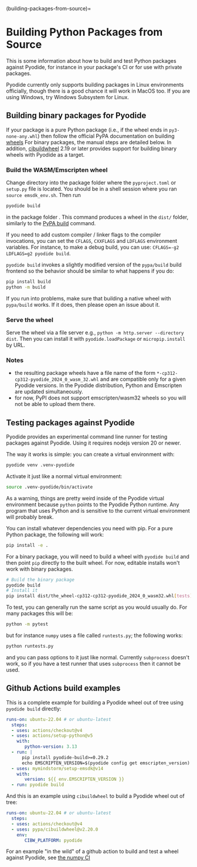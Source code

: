 (building-packages-from-source)=

# Building Python Packages from Source

This is some information about how to build and test Python packages against
Pyodide, for instance in your package's CI or for use with private
packages.

Pyodide currently only supports building packages in Linux environments officially,
though there is a good chance it will work in MacOS too.
If you are using Windows, try Windows Subsystem for Linux.

## Building binary packages for Pyodide

If your package is a pure Python package (i.e., if the wheel ends in
`py3-none-any.whl`) then follow the official PyPA documentation on building
[wheels](https://packaging.python.org/en/latest/tutorials/packaging-projects/#generating-distribution-archives)
For binary packages, the manual steps are detailed below. In addition,
[cibuildwheel](https://cibuildwheel.pypa.io/en/stable/) 2.19 or later provides
support for building binary wheels with Pyodide as a target.

### Build the WASM/Emscripten wheel

Change directory into the package folder where the `pyproject.toml` or `setup.py`
file is located. You should be in a shell session where you ran
`source emsdk_env.sh`. Then run

```sh
pyodide build
```

in the package folder . This command produces a wheel in the `dist/` folder,
similarly to the [PyPA build](https://pypa-build.readthedocs.io/en/latest/)
command.

If you need to add custom compiler / linker flags to the compiler invocations,
you can set the `CFLAGS`, `CXXFLAGS` and `LDFLAGS` environment variables. For instance, to
make a debug build, you can use: `CFLAGS=-g2 LDFLAGS=g2 pyodide build`.

`pyodide build` invokes a slightly modified version of the `pypa/build` build
frontend so the behavior should be similar to what happens if you do:

```sh
pip install build
python -m build
```

If you run into problems, make sure that building a native wheel with
`pypa/build` works. If it does, then please open an issue about it.

### Serve the wheel

Serve the wheel via a file server e.g., `python -m http.server --directory dist`.
Then you can install it with `pyodide.loadPackage` or `micropip.install` by URL.

### Notes

- the resulting package wheels have a file name of the form
  `*-cp312-cp312-pyodide_2024_0_wasm_32.whl` and are compatible only for a
  given Pyodide versions. In the Pyodide distribution, Python and
  Emscripten are updated simultaneously.
- for now, PyPI does not support emscripten/wasm32 wheels so you will not be able to upload
  them there.

## Testing packages against Pyodide

Pyodide provides an experimental command line runner for testing packages
against Pyodide. Using it requires nodejs version 20 or newer.

The way it works is simple: you can create a virtual environment with:

```sh
pyodide venv .venv-pyodide
```

Activate it just like a normal virtual environment:

```sh
source .venv-pyodide/bin/activate
```

As a warning, things are pretty weird inside of the Pyodide virtual environment
because `python` points to the Pyodide Python runtime. Any program that uses
Python and is sensitive to the current virtual environment will probably break.

You can install whatever dependencies you need with pip. For a pure Python
package, the following will work:

```sh
pip install -e .
```

For a binary package, you will need to build a wheel with `pyodide build` and
then point `pip` directly to the built wheel. For now, editable installs won't
work with binary packages.

```sh
# Build the binary package
pyodide build
# Install it
pip install dist/the_wheel-cp312-cp312-pyodide_2024_0_wasm32.whl[tests]
```

To test, you can generally run the same script as you would usually do. For many
packages this will be:

```sh
python -m pytest
```

but for instance `numpy` uses a file called `runtests.py`; the following works:

```sh
python runtests.py
```

and you can pass options to it just like normal. Currently `subprocess` doesn't
work, so if you have a test runner that uses `subprocess` then it cannot be
used.

## Github Actions build examples

This is a complete example for building a Pyodide wheel out of tree using
`pyodide build` directly:

```yaml
runs-on: ubuntu-22.04 # or ubuntu-latest
  steps:
  - uses: actions/checkout@v4
  - uses: actions/setup-python@v5
    with:
       python-version: 3.13
  - run: |
      pip install pyodide-build>=0.29.2
      echo EMSCRIPTEN_VERSION=$(pyodide config get emscripten_version) >> $GITHUB_ENV
  - uses: mymindstorm/setup-emsdk@v14
    with:
       version: ${{ env.EMSCRIPTEN_VERSION }}
  - run: pyodide build
```

And this is an example using `cibuildwheel` to build a Pyodide wheel out of tree:

```yaml
runs-on: ubuntu-22.04 # or ubuntu-latest
  steps:
  - uses: actions/checkout@v4
  - uses: pypa/cibuildwheel@v2.20.0
    env:
       CIBW_PLATFORM: pyodide
```

For an example "in the wild" of a github action to build and test a wheel
against Pyodide, see
[the numpy CI](https://github.com/numpy/numpy/blob/main/.github/workflows/emscripten.yml)

